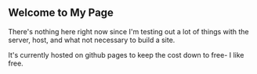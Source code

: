 ## Welcome to My Page

There's nothing here right now since I'm testing out a lot of things with the server, host, and what not necessary to build a site. 

It's currently hosted on github pages to keep the cost down to free- I like free.
